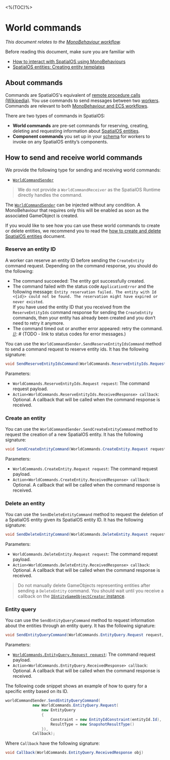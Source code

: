 <%(TOC)%>

# World commands

_This document relates to the [MonoBehaviour workflow]({{urlRoot}}/workflows/overview#monobehaviour-centric-workflow)._

Before reading this document, make sure you are familiar with

  * [How to interact with SpatialOS using MonoBehaviours]({{urlRoot}}/workflows/monobehaviour/interaction/reader-writers/lifecycle)
  * [SpatialOS entities: Creating entity templates]({{urlRoot}}/reference/concepts/entity-templates)

## About commands

Commands are SpatialOS's equivalent of [remote procedure calls (Wikipedia)](https://en.wikipedia.org/wiki/Remote_procedure_call). You use commands to send messages between two [workers]({{urlRoot}}/reference/concepts/worker). Commands are relevant to both [MonoBehaviour and ECS workflows]({{urlRoot}}/workflows/overview).<br/>

There are two types of commands in SpatialOS:

* **World commands** are pre-set commands for reserving, creating, deleting and requesting information about [SpatialOS entities]({{urlRoot}}/reference/glossary#spatialos-entity).
* **Component commands** you set up in your [schema]({{urlRoot}}/reference/glossary#schema) for workers to invoke on any SpatialOS entity’s components.

## How to send and receive world commands

We provide the following type for sending and receiving world commands:

  * [`WorldCommandSender`]({{urlRoot}}/api/core/world-command-sender)

> We do not provide a `WorldCommandReceiver` as the SpatialOS Runtime directly handles the command.

The [`WorldCommandSender`]({{urlRoot}}/api/core/world-command-sender) can be injected without any condition. A MonoBehaviour that requires only this will be enabled as soon as the associated GameObject is created.

If you would like to see how you can use these world commands to create or delete entities, we recommend you to read the [how to create and delete SpatialOS entities]({{urlRoot}}/workflows/monobehaviour/interaction/commands/create-delete-spatialos-entities) document.

### Reserve an entity ID

A worker can reserve an entity ID before sending the `CreateEntity` command request. Depending on the command response, you should do the following:

  * The command succeeded: The entity got successfully created.
  * The command failed with the status code `ApplicationError` and the following message: `Entity reservation failed. The entity with Id <{id}> could not be found. The reservation might have expired or never existed`.
  <br/>If you have used the entity ID that you received from the `ReserveEntityIds` command response for sending the `CreateEntity` commands, then your entity has already been created and you don’t need to retry it anymore.
  * The command timed out or another error appeared: retry the command.
[//]: # (TODO - link to status codes for error messages.)

You can use the `WorldCommandSender.SendReserveEntityIdsCommand` method to send a command request to reserve entity ids. It has the following signature:

```csharp
void SendReserveEntityIdsCommand(WorldCommands.ReserveEntityIds.Request request, Action<WorldCommands.ReserveEntityIds.ReceivedResponse> callback = null);
```

Parameters:

  * `WorldCommands.ReserveEntityIds.Request request`: The command request payload.
  * `Action<WorldCommands.ReserveEntityIds.ReceivedResponse> callback`: Optional. A callback that will be called when the command response is received.

### Create an entity

You can use the `WorldCommandSender.SendCreateEntityCommand` method to request the creation of a new SpatialOS entity. It has the following signature:

```csharp
void SendCreateEntityCommand(WorldCommands.CreateEntity.Request request, Action<WorldCommands.CreateEntity.ReceivedResponse> callback = null);
```

Parameters:

  * `WorldCommands.CreateEntity.Request request`: The command request payload.
  * `Action<WorldCommands.CreateEntity.ReceivedResponse> callback`: Optional. A callback that will be called when the command response is received.

[//]: # (TODO - explain what “handling the response based on the information contained in this object” means)

### Delete an entity

You can use the `SendDeleteEntityCommand` method to request the deletion of a SpatialOS entity given its SpatialOS entity ID. It has the following signature:

```csharp
void SendDeleteEntityCommand(WorldCommands.DeleteEntity.Request request, Action<WorldCommands.DeleteEntity.ReceivedResponse> callback = null)
```

Parameters:

  * `WorldCommands.DeleteEntity.Request request`: The command request payload.
  * `Action<WorldCommands.DeleteEntity.ReceivedResponse> callback`: Optional. A callback that will be called when the command response is received.

> Do not manually delete GameObjects representing entities after sending a `DeleteEntity` command. You should wait until you receive a callback on the [`IEntityGameObjectCreator` instance]({{urlRoot}}/modules/game-object-creation/custom-usage#onentityremoved).

### Entity query

You can use the `SendEntityQueryCommand` method to request information about the entities through an entity query. It has the following signature:

```csharp
void SendEntityQueryCommand(WorldCommands.EntityQuery.Request request, Action<WorldCommands.EntityQuery.ReceivedResponse> callback = null)
```

Parameters:

  * [`WorldCommands.EntityQuery.Request request`]({{urlRoot}}/api/core/commands/world-commands/entity-query/request): The command request payload.
  * `Action<WorldCommands.EntityQuery.ReceivedResponse> callback`: Optional. A callback that will be called when the command response is received.

The following code snippet shows an example of how to query for a specific entity based on its ID.

```csharp
worldCommandSender.SendEntityQueryCommand(
            new WorldCommands.EntityQuery.Request(
                new EntityQuery
                {
                    Constraint = new EntityIdConstraint(entityId.Id),
                    ResultType = new SnapshotResultType()
                }),
            Callback);
```

Where `Callback` have the following signature:

```csharp
void Callback(WorldCommands.EntityQuery.ReceivedResponse obj)
```